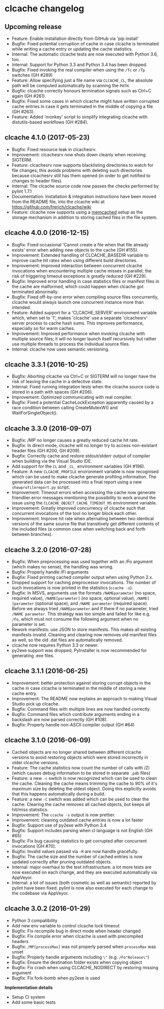 clcache changelog
=================

## Upcoming release

 * Feature: Enable installation directly from GitHub via 'pip install'
 * Bugfix: Fixed potential corruption of cache in case clcache is terminated
   while writing a cache entry or updating the cache statistics.
 * Internal: The automatic clcache tests are now executed with Python 3.6, too.
 * Internal: Support for Python 3.3 and Python 3.4 has been dropped.
 * Bugfix: Fixed invoking the real compiler when using the `/Tc` or `/Tp`
   switches (GH #289)
 * Feature: Allow specifying just a file name via `CLCACHE_CL`, the absolute
   path will be computed automatically by scanning the `PATH`.
 * Bugfix: clcache correctly honours termination signals such as Ctrl+C again
   (GH #261).
 * Bugfix: Fixed some cases in which clcache might have written corrupted cache
   entries in case it gets terminated in the middle of copying a file (GH #263).
 * Feature: Added 'monkey' script to simplify integrating clcache with distutils-based
   workflows (GH #284).

## clcache 4.1.0 (2017-05-23)

 * Bugfix: Fixed resource leak in clcachesrv.
 * Improvement: clcachesrv now shuts down cleanly when receiving SIGTERM.
 * Feature: clcachesrv now supports blacklisting directories to watch for file
   changes; this avoids problems with deleting such directories because clcachesrv
   still has them opened (in order to get notified to changes to header files).
 * Internal: The clcache source code now passes the checks performed by pylint 1.7.1
 * Documentation: Installation & integration instructions have been moved from
   the README file, into the clcache wiki at https://github.com/frerich/clcache/wiki
 * Feature: clcache now supports using a [memcached](https://memcached.org/)
   setup as the storage mechanism in addition to storing cached files in the file
   system.

## clcache 4.0.0 (2016-12-15)

 * Bugfix: Fixed occasional 'Cannot create a file when that file already
   exists' error when adding new objects to the cache (GH #155).
 * Improvement: Extended handling of CLCACHE_BASEDIR variable to improve cache
   hit rates when using different build directories.
 * Improvement: Improved interaction between concurrent clcache invocations
   when encountering multiple cache misses in parallel; the risk of triggering
   timeout exceptions is greatly reduced (GH #229).
 * Bugfix: Improved error handling in case statistics files or manifest files
   in the cache are malformed, which could happen when clcache got terminated
   abnormally.
 * Bugfix: Fixed off-by-one error when compiling source files concurrently,
   clcache would always launch one concurrent instance more than intended.
 * Feature: Added support for a 'CLCACHE_SERVER' environment variable which, when
   set to '1', makes 'clcache' use a separate 'clcachesrv' server process to cache
   hash sums. This improves performance, especially so for warm caches.
 * Improvement: Improved performance when invoking clcache with multiple source
   files; it will no longer launch itself recursively but rather use multiple
   threads to process the individual source files.
 * Internal: clcache now uses semantic versioning.

## clcache 3.3.1 (2016-10-25)

 * Bugfix: Aborting clcache via Ctrl+C or SIGTERM will no longer have the risk
   of leaving the cache in a defective state.
 * Internal: Fixed running integration tests when the clcache source code is
   stored in a path with spaces (GH #206).
 * Improvement: Optimized communicating with real compiler.
 * Bugfix: Fixed a potential CacheLockException apparently caused by
   a race condition between calling CreateMutexW() and
   WaitForSingleObject().

## clcache 3.3.0 (2016-09-07)

 * Bugfix: /MP no longer causes a greatly reduced cache hit rate.
 * Bugfix: In direct mode, clcache will no longer try to access non-existant
   header files (GH #200, GH #209).
 * Bugfix: Correctly cache and restore stdout/stderr output of compiler when
   building via the Visual Studio IDE.
 * Add support for the `CL` and `_CL_` environment variables (GH #196).
 * Feature: A new `CLCACHE_PROFILE` environment variable is now recognised
   which can be used to make clcache generate profiling information. The
   generated data can be processed into a final report using a new
   `showprofilereport.py` script.
 * Improvement: Timeout errors when accessing the cache now generate friendlier
   error messages mentioning the possibility to work around the issue using the
   `CLCACHE_OBJECT_CACHE_TIMEOUT_MS` environment variable.
 * Improvement: Greatly improved concurrency of clcache such that concurrent
   invocations of the tool no longer block each other.
 * Improvement: Improve hit rate when alternating between two identical
   versions of the same source file that transitively get different contents of
   the included files (a common case when switching back and forth between
   branches).

## clcache 3.2.0 (2016-07-28)

 * Bugfix: When preprocessing was used together with an /Fo argument (which makes
   no sense), the handling was wrong.
 * Bugfix: Properly handle /Fi arguments
 * Bugfix: Fixed printing cached compiler output when using Python 2.x.
 * Dropped support for caching preprocessor invocations. The number of such
   invocations is now printed in the statistics (`ccache -s`).
 * Bugfix: In MSVS, arguments use the formats `/NAMEparameter` (no space, required value),
   `/NAME[parameter]` (no space, optional value), `/NAME[ ]parameter` (optional space),
   and `/NAME parameter` (required space). Before we always tried `/NAMEparameter`
   and if there if no parameter, tried `/NAME parameter`. This strategy was too simple
   and failed for like e.g. `/Fo`, which must not consume the following argument when
   no parameter is set.
 * Rework manifests: use JSON to store manifests. This makes all existing manifests
   invalid. Cleaning and clearing now removes old manifest files as well, so the old
   .dat files are automatically removed.
 * clcache now requires Python 3.3 or newer.
 * py2exe support was dropped, PyInstaller is now recommended for generating
   .exe files.

## clcache 3.1.1 (2016-06-25)

 * Improvement: better protection against storing corrupt objects in the cache
   in case clcache is terminated in the middle of storing a new cache entry.
 * Improvement: The README now explains an approach to making Visual Studio
   pick up clcache.
 * Bugfix: Command files with multiple lines are now handled correctly.
 * Bugfix: Command files which contribute arguments ending in a backslash are
   now parsed correctly (GH #108).
 * Bugfix: Properly handle non-ASCII compiler output (GH #64)

## clcache 3.1.0 (2016-06-09)

 * Cached objects are no longer shared between different clcache versions to
   avoid restoring objects which were stored incorrectly in older clcache
   versions.
 * Feature: The cache statistics now count the number of calls with /Zi (which
   causes debug information to be stored in separate `.pdb` files)
 * Feature: a new `-c` switch is now recognized which can be used to clean the
   cache. Cleaning the cache means trimming the cache to 90% of it's maximum
   size by deleting the oldest object. Doing this explicitly avoids that this
   happens automatically during a build.
 * Feature: a new `-C` switch was added which can be used to clear the cache.
   Clearing the cache removes all cached objects, but keeps all hit/miss
   statistics.
 * Improvement: The `ccache -s` output is now prettier.
 * Improvement: cleaning outdated cache entries is now a lot faster
 * Bugfix: Support use of py2exe with Python 3.4
 * Bugfix: Support includes parsing when cl language is not English (GH #65)
 * Bugfix: Fix bug causing statistics to get corrupted after concurrent invocations (GH #70).
 * Bugfix: Invalid values passed via `-M` are now handle gracefully.
 * Bugfix: The cache size and the number of cached entries is now updated
   correctly after pruning outdated objects.
 * Internal: major overhaul to the test infrastructure: a lot more tests are
   now executed on each change, and they are executed automatically via
   AppVeyor.
 * Internal: a lot of issues (both cosmetic as well as semantic) reported by
   pylint have been fixed. pylint is now also executed for each change to the
   codebase via AppVeyor.

## clcache 3.0.2 (2016-01-29)

 * Python 3 compatibility
 * Add new env variable to control clcache lock timeout
 * Bugfix: Fix recompile bug in direct mode when header changed
 * Bugfix: Fix compile error when clcache is used with precompiled headers
 * Bugfix: `/MP[processMax]` was not properly parsed when `processMax` was unset
 * Bugfix: Properly handle arguments including `\"` (e.g. `/Fo"Release\"`)
 * Bugfix: Ensure the destination folder exists when copying object
 * Bugfix: Fix crash when using CLCACHE_NODIRECT by restoring missing argument
 * Bugfix: Fix fork-bomb when py2exe is used

**Implementation details**

 * Setup CI system
 * Add some basic tests
